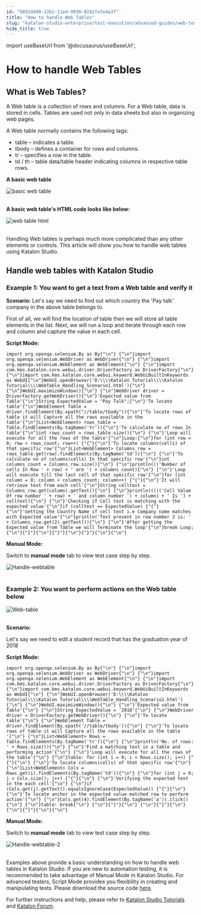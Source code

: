 ```yaml
---
id: "98924800-22b2-11ed-9930-0242fe3e4a3f"
title: "How to handle Web Tables"
slug: "katalon-studio-enterprise/test-execution/advanced-guides/web-testing/how-to-handle-web-tables"
hide_title: true
---
```

import useBaseUrl from '@docusaurus/useBaseUrl';

    

# <a id="id_handle_web_tables" class="anchor_top_offset"/><a id="ariaid-title1" class="anchor_top_offset"/>How to handle Web Tables

    
    
  
    

## <a id="id_1" class="anchor_top_offset"/>What is Web Tables?

    
      
<p xmlns="http://www.w3.org/1999/xhtml" className="p">A Web table is a collection of rows and columns. For a Web   table, data is stored in cells. Tables are used not only in data   sheets but also in organizing web pages.</p> 
      
<p xmlns="http://www.w3.org/1999/xhtml" className="p">A Web table normally contains the following tags:</p> 
      
<ul xmlns="http://www.w3.org/1999/xhtml" className="ul">   <li className="li">table – indicates a table.</li>   <li className="li">tbody – defines a container for rows and columns.</li>   <li className="li">tr – specifies a row in the table.</li>   <li className="li">td / th – table data/table header indicating columns in     respective table rows.</li> </ul> 
      
<p xmlns="http://www.w3.org/1999/xhtml" className="p">   <strong className="ph b">A basic web table</strong> </p> 
      
<p xmlns="http://www.w3.org/1999/xhtml" className="p">   <img className="image" src={useBaseUrl("https://github.com/katalon-studio/docs-images/raw/master/katalon-studio/tutorials/handle_web_tables/A-Basic-Webtable.png")} alt="basic web table" /><br /><br /> </p> 
      
<p xmlns="http://www.w3.org/1999/xhtml" className="p">   <strong className="ph b">A basic web table's HTML code looks like     below:</strong> </p> 
      
<p xmlns="http://www.w3.org/1999/xhtml" className="p">   <img className="image" src={useBaseUrl("https://github.com/katalon-studio/docs-images/raw/master/katalon-studio/tutorials/handle_web_tables/web-tables-HTML-code.png")} alt="web table html" /><br /><br /> </p> 
      
<p xmlns="http://www.w3.org/1999/xhtml" className="p">Handling Web tables is perhaps much more complicated than any   other elements or controls. This article will show you how to   handle web tables using Katalon Studio.</p> 
    
  
    

## <a id="id_2" class="anchor_top_offset"/>Handle web tables with Katalon Studio

    
          

### <a id="id_3" class="anchor_top_offset"/>Example 1: You want to get a text from a Web table and         verify it

<p xmlns="http://www.w3.org/1999/xhtml" className="p">   <strong className="ph b">Scenario:</strong>  Let's say we need to find out   which country the 'Pay talk' company in the above table belongs   to.</p> 
<p xmlns="http://www.w3.org/1999/xhtml" className="p">First of all, we will find the location of table then we will   store all table elements in the list. Next, we will run a loop and   iterate through each row and column and capture the value in each   cell.</p> 
<p xmlns="http://www.w3.org/1999/xhtml" className="p">   <strong className="ph b">Script Mode:</strong> </p> 
<pre xmlns="http://www.w3.org/1999/xhtml" className="pre codeblock"><code>import org.openqa.selenium.By as By{"\n"} {"\n"}import org.openqa.selenium.WebDriver as WebDriver{"\n"} {"\n"}import org.openqa.selenium.WebElement as WebElement{"\n"} {"\n"}import com.kms.katalon.core.webui.driver.DriverFactory as DriverFactory{"\n"} {"\n"}import com.kms.katalon.core.webui.keyword.WebUiBuiltInKeywords as WebUI{"\n"}WebUI.openBrowser('D:\\\\Katalon Tutorial\\\\Katalon Tutorial\\\\WebTable_Handling_Scenario1.html'){"\n"} {"\n"}WebUI.maximizeWindow(){"\n"} {"\n"}WebDriver driver = DriverFactory.getWebDriver(){"\n"}'Expected value from Table'{"\n"}String ExpectedValue = "Pay Talk";{"\n"}'To locate table'{"\n"}WebElement Table = driver.findElement(By.xpath("//table/tbody")){"\n"}'To locate rows of table it will Capture all the rows available in the table'{"\n"}List&lt;WebElement&gt; rows_table = Table.findElements(By.tagName('tr')){"\n"}'To calculate no of rows In table'{"\n"}int rows_count = rows_table.size(){"\n"} {"\n"}'Loop will execute for all the rows of the table'{"\n"}Loop:{"\n"}for (int row = 0; row &lt; rows_count; row++) {"{"}{"\n"}'To locate columns(cells) of that specific row'{"\n"}List&lt;WebElement&gt; Columns_row = rows_table.get(row).findElements(By.tagName('td')){"\n"} {"\n"}'To calculate no of columns(cells) In that specific row'{"\n"}int columns_count = Columns_row.size(){"\n"} {"\n"}println((('Number of cells In Row ' + row) + ' are ') + columns_count){"\n"} {"\n"}'Loop will execute till the last cell of that specific row'{"\n"}for (int column = 0; column &lt; columns_count; column++) {"{"}{"\n"}'It will retrieve text from each cell'{"\n"}String celltext = Columns_row.get(column).getText(){"\n"} {"\n"}println((((('Cell Value Of row number ' + row) + ' and column number ') + column) + ' Is ') + celltext){"\n"} {"\n"}'Checking if Cell text is matching with the expected value'{"\n"}if (celltext == ExpectedValue) {"{"}{"\n"}'Getting the Country Name if cell text i.e Company name matches with Expected value'{"\n"}println('Text present in row number 3 is: ' + Columns_row.get(2).getText()){"\n"} {"\n"}'After getting the Expected value from Table we will Terminate the loop'{"\n"}break Loop;{"\n"}{"}"}{"\n"}{"}"}{"\n"}{"}"}{"\n"}{"\n"}</code></pre> 
<p xmlns="http://www.w3.org/1999/xhtml" className="p">   <strong className="ph b">Manual Mode:</strong> </p> 
<p xmlns="http://www.w3.org/1999/xhtml" className="p">Switch to <strong className="ph b">manual mode</strong> tab to view test case   step by step.</p> 
<p xmlns="http://www.w3.org/1999/xhtml" className="p">   <img className="image" src={useBaseUrl("https://github.com/katalon-studio/docs-images/raw/master/katalon-studio/tutorials/handle_web_tables/Handle-webtable.png")} alt="Handle-webtable" /><br /><br /> </p> 

### <a id="id_4" class="anchor_top_offset"/>Example 2: You want to perform actions on the Web table         below

<p xmlns="http://www.w3.org/1999/xhtml" className="p">   <img className="image" src={useBaseUrl("https://github.com/katalon-studio/docs-images/raw/master/katalon-studio/tutorials/handle_web_tables/Web-table.png")} alt="Web-table" /><br /><br /> </p> 
<p xmlns="http://www.w3.org/1999/xhtml" className="p">   <strong className="ph b">Scenario:</strong> </p> 
<p xmlns="http://www.w3.org/1999/xhtml" className="p">Let's say we need to edit a student record that has the   graduation year of 2018</p> 
<p xmlns="http://www.w3.org/1999/xhtml" className="p">   <strong className="ph b">Script Mode:</strong> </p> 
<pre xmlns="http://www.w3.org/1999/xhtml" className="pre codeblock"><code>import org.openqa.selenium.By as By{"\n"} {"\n"}import org.openqa.selenium.WebDriver as WebDriver{"\n"} {"\n"}import org.openqa.selenium.WebElement as WebElement{"\n"} {"\n"}import com.kms.katalon.core.webui.driver.DriverFactory as DriverFactory{"\n"} {"\n"}import com.kms.katalon.core.webui.keyword.WebUiBuiltInKeywords as WebUI{"\n"} {"\n"}WebUI.openBrowser('D:\\\\Katalon Tutorial\\\\Katalon Tutorial\\\\WebTable_Handling_Scenario2.html'){"\n"} {"\n"}WebUI.maximizeWindow(){"\n"} {"\n"}'Expected value from Table'{"\n"} {"\n"}String ExpectedValue = '2018'{"\n"} {"\n"}WebDriver driver = DriverFactory.getWebDriver(){"\n"} {"\n"}'To locate table'{"\n"} {"\n"}WebElement Table = driver.findElement(By.xpath('//table/tbody')){"\n"} {"\n"}'To locate rows of table it will Capture all the rows available in the table '{"\n"} {"\n"}List&lt;WebElement&gt; Rows = Table.findElements(By.tagName('tr')){"\n"} {"\n"}println('No. of rows: ' + Rows.size()){"\n"} {"\n"}'Find a matching text in a table and performing action'{"\n"} {"\n"}'Loop will execute for all the rows of the table'{"\n"} {"\n"}table: for (int i = 0; i &lt; Rows.size(); i++) {"{"}{"\n"} {"\n"}'To locate columns(cells) of that specific row'{"\n"} {"\n"}List&lt;WebElement&gt; Cols = Rows.get(i).findElements(By.tagName('td')){"\n"} {"\n"}for (int j = 0; j &lt; Cols.size(); j++) {"{"}{"\n"} {"\n"}'Verifying the expected text in the each cell'{"\n"} {"\n"}if (Cols.get(j).getText().equalsIgnoreCase(ExpectedValue)) {"{"}{"\n"} {"\n"}'To locate anchor in the expected value matched row to perform action'{"\n"} {"\n"}Cols.get(4).findElement(By.tagName('a')).click(){"\n"} {"\n"}table: break{"\n"} {"\n"}{"}"}{"\n"} {"\n"}{"}"}{"\n"} {"\n"}{"}"}{"\n"}{"\n"}</code></pre> 
<p xmlns="http://www.w3.org/1999/xhtml" className="p">   <strong className="ph b">Manual Mode:</strong> </p> 
<p xmlns="http://www.w3.org/1999/xhtml" className="p">Switch to <strong className="ph b">manual mode</strong> tab to view test case   step by step.</p> 
<p xmlns="http://www.w3.org/1999/xhtml" className="p">   <img className="image" src={useBaseUrl("https://github.com/katalon-studio/docs-images/raw/master/katalon-studio/tutorials/handle_web_tables/Handle-webtable-2.png")} alt="Handle-webtable-2" /><br /><br /> </p> 
<p xmlns="http://www.w3.org/1999/xhtml" className="p">Examples above provide a basic understanding on how to handle   web tables in Katalon Studio. If you are new to automation testing,   it is recommended to take advantage of Manual Mode in Katalon   Studio. For advanced testers, Script Mode provides you flexibility   in creating and manipulating tests. Please download the source code   <a className="xref j-external-link" href="https://github.com/katalon-studio/katalon-web-automation" target="_blank">here</a>.</p> 
<p xmlns="http://www.w3.org/1999/xhtml" className="p">For further instructions and help, please refer to <a className="xref" href="/docs/legacy/katalon-studio-enterprise/set-up-katalon-studio/set-up-overview">Katalon Studio     Tutorials</a> and <a className="xref j-external-link" href="https://forum.katalon.com/" target="_blank">Katalon Forum</a>.</p> 
